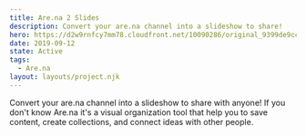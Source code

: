 ```yaml
---
title: Are.na 2 Slides
description: Convert your are.na channel into a slideshow to share!
hero: https://d2w9rnfcy7mm78.cloudfront.net/10090286/original_9399de9cc8f96ae7204fe9c39c838168.webp?1609696528?bc=0
date: 2019-09-12
state: Active
tags:
  - Are.na
layout: layouts/project.njk
---
```


Convert your are.na channel into a slideshow to share with anyone! If you don't know Are.na it's a visual organization tool that help you to save content, create collections, and connect ideas with other people.

![]()
